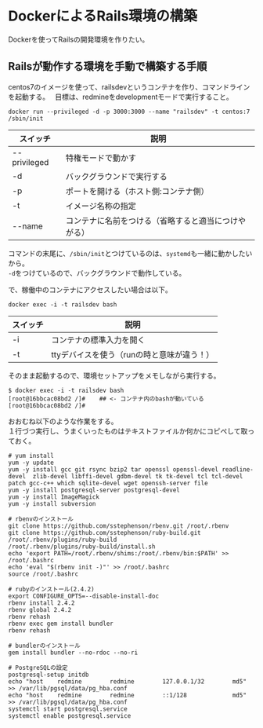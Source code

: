 # DockerによるRails環境の構築

Dockerを使ってRailsの開発環境を作りたい。  

## Railsが動作する環境を手動で構築する手順

centos7のイメージを使って、railsdevというコンテナを作り、コマンドラインを起動する。  
目標は、redmineをdevelopmentモードで実行すること。  
```
docker run --privileged -d -p 3000:3000 --name "railsdev" -t centos:7 /sbin/init
```

|スイッチ|説明|
|---|---|
|--privileged|特権モードで動かす|
|-d|バックグラウンドで実行する|
|-p|ポートを開ける（ホスト側:コンテナ側）|
|-t|イメージ名称の指定|
|--name|コンテナに名前をつける（省略すると適当につけやがる）|

コマンドの末尾に、`/sbin/init`とつけているのは、`systemd`も一緒に動かしたいから。  
`-d`をつけているので、バックグラウンドで動作している。  

で、稼働中のコンテナにアクセスしたい場合は以下。  
```
docker exec -i -t railsdev bash
```
|スイッチ|説明|
|---|---|
|-i|コンテナの標準入力を開く|
|-t|ttyデバイスを使う（runの時と意味が違う！）|

そのまま起動するので、環境セットアップをメモしながら実行する。
```
$ docker exec -i -t railsdev bash
[root@16bbcac08bd2 /]#    ## <- コンテナ内のbashが動いている
[root@16bbcac08bd2 /]#
```

おおむね以下のような作業をする。  
１行づつ実行し、うまくいったものはテキストファイルか何かにコピペして取っておく。  
```
# yum install
yum -y update
yum -y install gcc git rsync bzip2 tar openssl openssl-devel readline-devel  zlib-devel libffi-devel gdbm-devel tk tk-devel tcl tcl-devel patch gcc-c++ which sqlite-devel wget openssh-server file
yum -y install postgresql-server postgresql-devel
yum -y install ImageMagick
yum -y install subversion

# rbenvのインストール
git clone https://github.com/sstephenson/rbenv.git /root/.rbenv
git clone https://github.com/sstephenson/ruby-build.git /root/.rbenv/plugins/ruby-build
/root/.rbenv/plugins/ruby-build/install.sh
echo 'export PATH=/root/.rbenv/shims:/root/.rbenv/bin:$PATH' >> /root/.bashrc
echo 'eval "$(rbenv init -)"' >> /root/.bashrc
source /root/.bashrc

# rubyのインストール(2.4.2)
export CONFIGURE_OPTS=--disable-install-doc
rbenv install 2.4.2
rbenv global 2.4.2
rbenv rehash
rbenv exec gem install bundler
rbenv rehash

# bundlerのインストール
gem install bundler --no-rdoc --no-ri

# PostgreSQLの設定
postgresql-setup initdb
echo "host    redmine        redmine        127.0.0.1/32        md5" >> /var/lib/pgsql/data/pg_hba.conf
echo "host    redmine        redmine        ::1/128             md5" >> /var/lib/pgsql/data/pg_hba.conf
systemctl start postgresql.service
systemctl enable postgresql.service

```
